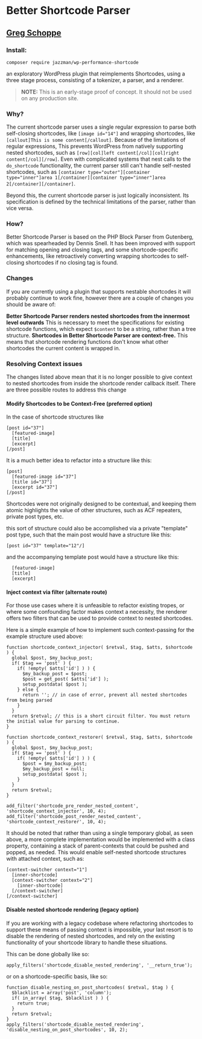 # Better Shortcode Parser
[Greg Schoppe](https://gschoppe.com)
---

### Install:
```
composer require jazzman/wp-performance-shortcode
```

an exploratory WordPress plugin that reimplements Shortcodes, using a three stage process, consisting of a tokenizer, a parser, and a renderer.
>**NOTE:** This is an early-stage proof of concept. It should not be used on any production site.
### Why?
The current shortcode parser uses a single regular expression to parse both self-closing shortcodes, like `[image id="14"]` and wrapping shortcodes, like `[callout]This is some content[/callout]`.
Because of the limitations of regular expressions, This prevents WordPress from natively supporting nested shortcodes, such as `[row][col]left content[/col][col]right content[/col][/row]`. Even with complicated systems that nest calls to the `do_shortcode` functionality, the current parser still can't handle self-nested shortcodes, such as `[container type="outer"][container type="inner"]area 1[/container][container type="inner"]area 2[/container][/container]`.

Beyond this, the current shortcode parser is just logically inconsistent. Its specification is defined by the technical limitations of the parser, rather than vice versa.

### How?

Better Shortcode Parser is based on the PHP Block Parser from Gutenberg, which was spearheaded by Dennis Snell. It has been improved with support for matching opening and closing tags, and some shortcode-specific enhancements, like retroactively converting wrapping shortcodes to self-closing shortcodes if no closing tag is found.

### Changes

If you are currently using a plugin that supports nestable shortcodes it will probably continue to work fine, however there are a couple of changes you should be aware of:

**Better Shortcode Parser renders nested shortcodes from the innermost level outwards**
This is necessary to meet the specifications for existing shortcode functions, which expect `$content` to be a string, rather than a tree structure.
**Shortcodes in Better Shortcode Parser are context-free.**
This means that shortcode rendering functions don't know what other shortcodes the current content is wrapped in.

### Resolving Context issues

The changes listed above mean that it is no longer possible to give context to nested shortcodes from inside the shortcode render callback itself. There are three possible routes to address this change

#### Modify Shortcodes to be Context-Free (preferred option)

In the case of shortcode structures like

```
[post id="37"]
  [featured-image]
  [title]
  [excerpt]
[/post]
```

It is a much better idea to refactor into a structure like this:

```
[post]
  [featured-image id="37"]
  [title id="37"]
  [excerpt id="37"]
[/post]
```

Shortcodes were not originally designed to be contextual, and keeping them atomic highlights the value of other structures, such as ACF repeaters, private post types, etc.

this sort of structure could also be accomplished via a private "template" post type, such that the main post would have a structure like this:

```
[post id="37" template="12"/]
```

and the accompanying template post would have a structure like this:

```
  [featured-image]
  [title]
  [excerpt]
```

#### Inject context via filter (alternate route)

For those use cases where it is unfeasible to refactor existing tropes, or where some confounding factor makes context a necessity, the renderer offers two filters that can be used to provide context to nested shortcodes.

Here is a simple example of how to implement such context-passing for the example structure used above:

```
function shortcode_context_injector( $retval, $tag, $atts, $shortcode ) {
  global $post, $my_backup_post;
  if( $tag == 'post' ) {
    if( !empty( $atts['id'] ) ) {
      $my_backup_post = $post;
      $post = get_post( $atts['id'] );
      setup_postdata( $post );
    } else {
      return ''; // in case of error, prevent all nested shortcodes from being parsed
    }
  }
  return $retval; // this is a short circuit filter. You must return the initial value for parsing to continue.
}

function shortcode_context_restorer( $retval, $tag, $atts, $shortcode ) {
  global $post, $my_backup_post;
  if( $tag == 'post' ) {
    if( !empty( $atts['id'] ) ) {
      $post = $my_backup_post;
      $my_backup_post = null;
      setup_postdata( $post );
    }
  }
  return $retval;
}

add_filter('shortcode_pre_render_nested_content',  'shortcode_context_injector', 10, 4);
add_filter('shortcode_post_render_nested_content', 'shortcode_context_restorer', 10, 4);
```

It should be noted that rather than using a single temporary global, as seen above, a more complete implementation would be implemented with a class property, containing a stack of parent-contexts that could be pushed and popped, as needed. This would enable self-nested shortcode structures with attached context, such as:

```
[context-switcher context="1"]
  [inner-shortcode]
  [context-switcher context="2"]
    [inner-shortcode]
  [/context-switcher]
[/context-switcher]
```
#### Disable nested shortcode rendering (legacy option)

If you are working with a legacy codebase where refactoring shortcodes to support these means of passing context is impossible, your last resort is to disable the rendering of nested shortcodes, and rely on the existing functionality of your shortcode library to handle these situations.

This can be done globally like so:

```
apply_filters('shortcode_disable_nested_rendering', '__return_true');
```

or on a shortcode-specific basis, like so:

```
function disable_nesting_on_post_shortcodes( $retval, $tag ) {
  $blacklist = array('post', 'column');
  if( in_array( $tag, $blacklist ) ) {
    return true;
  }
  return $retval;
}
apply_filters('shortcode_disable_nested_rendering', 'disable_nesting_on_post_shortcodes', 10, 2);
```
